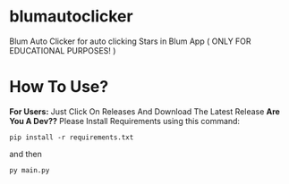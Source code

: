 # blumautoclicker
Blum Auto Clicker for auto clicking Stars in Blum App ( ONLY FOR EDUCATIONAL PURPOSES! )

# How To Use?
<b>For Users:</b> Just Click On Releases And Download The Latest Release
<b>Are You A Dev??</b> Please Install Requirements using this command:
```
pip install -r requirements.txt
```
and then
```
py main.py
```
